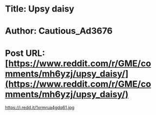 # Title: Upsy daisy
# Author: Cautious_Ad3676
# Post URL: [https://www.reddit.com/r/GME/comments/mh6yzj/upsy_daisy/](https://www.reddit.com/r/GME/comments/mh6yzj/upsy_daisy/)


https://i.redd.it/1xrmrua4gdq61.jpg